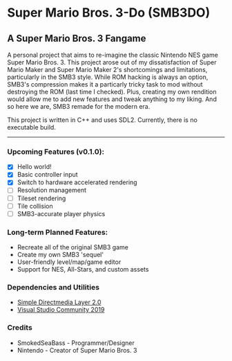Super Mario Bros. 3-Do (SMB3DO)
=============================
A Super Mario Bros. 3 Fangame
---
A personal project that aims to re-imagine the classic Nintendo NES game Super Mario Bros. 3.  This project arose out of my dissatisfaction of Super Mario Maker and Super Mario Maker 2's shortcomings and limitations, particularly in the SMB3 style.  While ROM hacking is always an option, SMB3's compression makes it a particarly tricky task to mod without destroying the ROM (last time I checked).  Plus, creating my own rendition would allow me to add new features and tweak anything to my liking.  And so here we are, SMB3 remade for the modern era.

This project is written in C++ and uses SDL2.  Currently, there is no executable build.

---
### Upcoming Features (v0.1.0):
* [x] Hello world!
* [x] Basic controller input
* [x] Switch to hardware accelerated rendering
* [ ] Resolution management
* [ ] Tileset rendering
* [ ] Tile collision
* [ ] SMB3-accurate player physics

### Long-term Planned Features:
* Recreate all of the original SMB3 game
* Create my own SMB3 'sequel'
* User-friendly level/map/game editor
* Support for NES, All-Stars, and custom assets

### Dependencies and Utilities
* [Simple Directmedia Layer 2.0](https://www.libsdl.org/)
* [Visual Studio Community 2019](https://visualstudio.microsoft.com/)

### Credits
* SmokedSeaBass - Programmer/Designer
* Nintendo - Creator of Super Mario Bros. 3
